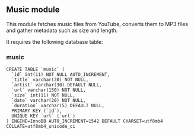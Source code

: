 ## Music module

This module fetches music files from YouTube, converts them to MP3 files and gather metadata such as size and length.

It requires the following database table:

### music
```
CREATE TABLE `music` (
  `id` int(11) NOT NULL AUTO_INCREMENT,
  `title` varchar(30) NOT NULL,
  `artist` varchar(30) DEFAULT NULL,
  `url` varchar(150) NOT NULL,
  `size` int(11) NOT NULL,
  `date` varchar(20) NOT NULL,
  `duration` varchar(5) DEFAULT NULL,
  PRIMARY KEY (`id`),
  UNIQUE KEY `url` (`url`)
) ENGINE=InnoDB AUTO_INCREMENT=1542 DEFAULT CHARSET=utf8mb4 COLLATE=utf8mb4_unicode_ci
```
